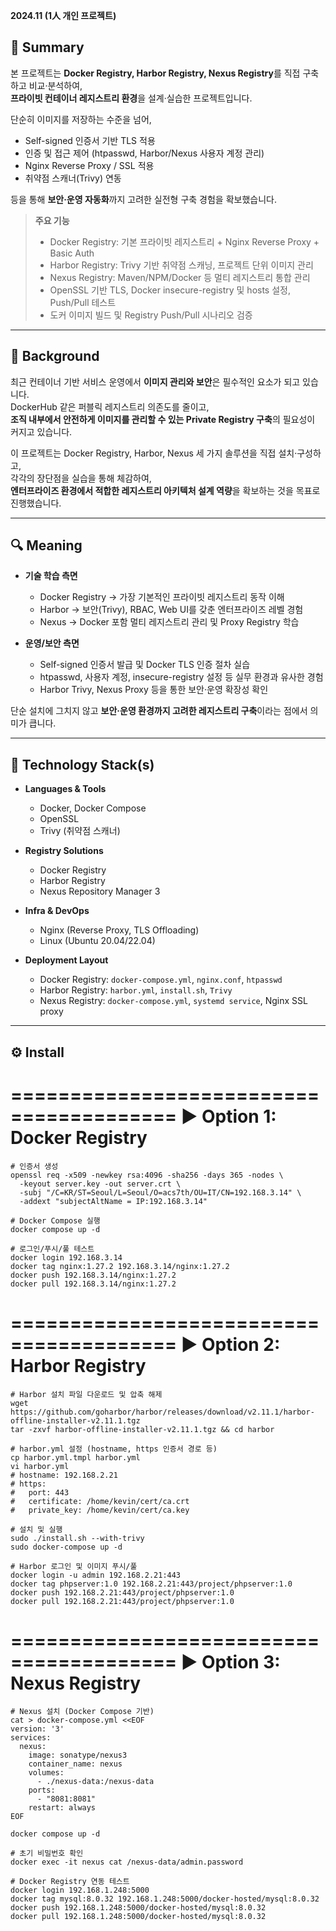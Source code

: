 **2024.11 (1人 개인 프로젝트)**

## **📌 Summary**

본 프로젝트는 **Docker Registry, Harbor Registry, Nexus Registry**를 직접 구축하고 비교·분석하여,  
**프라이빗 컨테이너 레지스트리 환경**을 설계·실습한 프로젝트입니다.  

단순히 이미지를 저장하는 수준을 넘어,  
- Self-signed 인증서 기반 TLS 적용  
- 인증 및 접근 제어 (htpasswd, Harbor/Nexus 사용자 계정 관리)  
- Nginx Reverse Proxy / SSL 적용  
- 취약점 스캐너(Trivy) 연동  

등을 통해 **보안·운영 자동화**까지 고려한 실전형 구축 경험을 확보했습니다.  

> **주요 기능**
> - Docker Registry: 기본 프라이빗 레지스트리 + Nginx Reverse Proxy + Basic Auth
> - Harbor Registry: Trivy 기반 취약점 스캐닝, 프로젝트 단위 이미지 관리
> - Nexus Registry: Maven/NPM/Docker 등 멀티 레지스트리 통합 관리
> - OpenSSL 기반 TLS, Docker insecure-registry 및 hosts 설정, Push/Pull 테스트
> - 도커 이미지 빌드 및 Registry Push/Pull 시나리오 검증

---

## **🤔 Background**

최근 컨테이너 기반 서비스 운영에서 **이미지 관리와 보안**은 필수적인 요소가 되고 있습니다.  
DockerHub 같은 퍼블릭 레지스트리 의존도를 줄이고,  
**조직 내부에서 안전하게 이미지를 관리할 수 있는 Private Registry 구축**의 필요성이 커지고 있습니다.  

이 프로젝트는 Docker Registry, Harbor, Nexus 세 가지 솔루션을 직접 설치·구성하고,  
각각의 장단점을 실습을 통해 체감하여,  
**엔터프라이즈 환경에서 적합한 레지스트리 아키텍처 설계 역량**을 확보하는 것을 목표로 진행했습니다.  

---

## **🔍 Meaning**

- **기술 학습 측면**
  - Docker Registry → 가장 기본적인 프라이빗 레지스트리 동작 이해
  - Harbor → 보안(Trivy), RBAC, Web UI를 갖춘 엔터프라이즈 레벨 경험
  - Nexus → Docker 포함 멀티 레지스트리 관리 및 Proxy Registry 학습

- **운영/보안 측면**
  - Self-signed 인증서 발급 및 Docker TLS 인증 절차 실습
  - htpasswd, 사용자 계정, insecure-registry 설정 등 실무 환경과 유사한 경험
  - Harbor Trivy, Nexus Proxy 등을 통한 보안·운영 확장성 확인

단순 설치에 그치지 않고 **보안·운영 환경까지 고려한 레지스트리 구축**이라는 점에서 의미가 큽니다.  

---

## **🔨 Technology Stack(s)**

- **Languages & Tools**
  - Docker, Docker Compose
  - OpenSSL
  - Trivy (취약점 스캐너)

- **Registry Solutions**
  - Docker Registry
  - Harbor Registry
  - Nexus Repository Manager 3

- **Infra & DevOps**
  - Nginx (Reverse Proxy, TLS Offloading)
  - Linux (Ubuntu 20.04/22.04)

- **Deployment Layout**
  - Docker Registry: `docker-compose.yml`, `nginx.conf`, `htpasswd`
  - Harbor Registry: `harbor.yml`, `install.sh`, `Trivy`
  - Nexus Registry: `docker-compose.yml`, `systemd service`, Nginx SSL proxy

---

## **⚙️ Install**


 ========================================
 ▶ Option 1: Docker Registry
 ========================================
```
# 인증서 생성
openssl req -x509 -newkey rsa:4096 -sha256 -days 365 -nodes \
  -keyout server.key -out server.crt \
  -subj "/C=KR/ST=Seoul/L=Seoul/O=acs7th/OU=IT/CN=192.168.3.14" \
  -addext "subjectAltName = IP:192.168.3.14"

# Docker Compose 실행
docker compose up -d

# 로그인/푸시/풀 테스트
docker login 192.168.3.14
docker tag nginx:1.27.2 192.168.3.14/nginx:1.27.2
docker push 192.168.3.14/nginx:1.27.2
docker pull 192.168.3.14/nginx:1.27.2
```


 ========================================
 ▶ Option 2: Harbor Registry
 ========================================

```
# Harbor 설치 파일 다운로드 및 압축 해제
wget https://github.com/goharbor/harbor/releases/download/v2.11.1/harbor-offline-installer-v2.11.1.tgz
tar -zxvf harbor-offline-installer-v2.11.1.tgz && cd harbor

# harbor.yml 설정 (hostname, https 인증서 경로 등)
cp harbor.yml.tmpl harbor.yml
vi harbor.yml
# hostname: 192.168.2.21
# https:
#   port: 443
#   certificate: /home/kevin/cert/ca.crt
#   private_key: /home/kevin/cert/ca.key

# 설치 및 실행
sudo ./install.sh --with-trivy
sudo docker-compose up -d

# Harbor 로그인 및 이미지 푸시/풀
docker login -u admin 192.168.2.21:443
docker tag phpserver:1.0 192.168.2.21:443/project/phpserver:1.0
docker push 192.168.2.21:443/project/phpserver:1.0
docker pull 192.168.2.21:443/project/phpserver:1.0
```


 ========================================
 ▶ Option 3: Nexus Registry
 ========================================

```
# Nexus 설치 (Docker Compose 기반)
cat > docker-compose.yml <<EOF
version: '3'
services:
  nexus:
    image: sonatype/nexus3
    container_name: nexus
    volumes:
      - ./nexus-data:/nexus-data
    ports:
      - "8081:8081"
    restart: always
EOF

docker compose up -d

# 초기 비밀번호 확인
docker exec -it nexus cat /nexus-data/admin.password

# Docker Registry 연동 테스트
docker login 192.168.1.248:5000
docker tag mysql:8.0.32 192.168.1.248:5000/docker-hosted/mysql:8.0.32
docker push 192.168.1.248:5000/docker-hosted/mysql:8.0.32
docker pull 192.168.1.248:5000/docker-hosted/mysql:8.0.32
```
